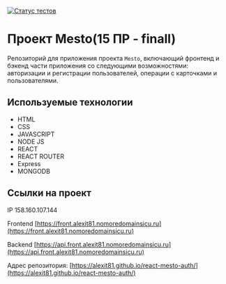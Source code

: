[![Статус тестов](../../actions/workflows/tests.yml/badge.svg)](../../actions/workflows/tests.yml)

# Проект Mesto(15 ПР - finall)
Репозиторий для приложения проекта `Mesto`, включающий фронтенд и бэкенд части приложения со следующими возможностями: авторизации и регистрации пользователей, операции с карточками и пользователями.

## Используемые технологии
* HTML
* CSS
* JAVASCRIPT
* NODE JS
* REACT
* REACT ROUTER
* Express
* MONGODB

## Ссылки на проект

IP 158.160.107.144

Frontend [https://front.alexit81.nomoredomainsicu.ru](https://front.alexit81.nomoredomainsicu.ru)

Backend [https://api.front.alexit81.nomoredomainsicu.ru](https://api.front.alexit81.nomoredomainsicu.ru)

Адрес репозитория: [https://alexit81.github.io/react-mesto-auth/](https://alexit81.github.io/react-mesto-auth/)
